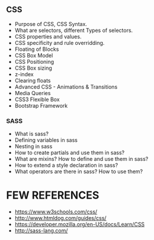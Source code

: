   ## CSS
  * Purpose of CSS, CSS Syntax.
  * What are selectors, different Types of selectors.
  * CSS properties and values.
  * CSS specificity and rule overridding.
  * Floating of Blocks
  * CSS Box Model
  * CSS Positioning
  * CSS Box sizing
  * z-index
  * Clearing floats
  * Advanced CSS - Animations & Transitions
  * Media Queries
  * CSS3 Flexible Box
  * Bootstrap Framework
  
  ### SASS   
  * What is sass?
  * Defining variables in sass
  * Nesting in sass
  * How to create partials and use them in sass?
  * What are mixins? How to define and use them in sass?
  * How to extend a style declaration in sass?
  * What operators are there in sass? How to use them?

# FEW REFERENCES
* https://www.w3schools.com/css/
* http://www.htmldog.com/guides/css/
* https://developer.mozilla.org/en-US/docs/Learn/CSS
* http://sass-lang.com/
